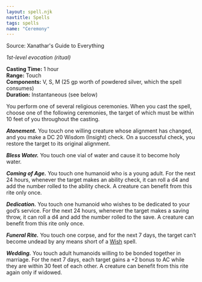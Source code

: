 ```yaml
---
layout: spell.njk
navtitle: Spells
tags: spells
name: "Ceremony"
---
```

Source: Xanathar's Guide to Everything

_1st-level evocation (ritual)_

**Casting Time:** 1 hour  
**Range:** Touch  
**Components:** V, S, M (25 gp worth of powdered silver, which the spell consumes)  
**Duration:** Instantaneous (see below)

You perform one of several religious ceremonies. When you cast the spell, choose one of the following ceremonies, the target of which must be within 10 feet of you throughout the casting.

**_Atonement._** You touch one willing creature whose alignment has changed, and you make a DC 20 Wisdom (Insight) check. On a successful check, you restore the target to its original alignment.

**_Bless Water._** You touch one vial of water and cause it to become holy water.

**_Coming of Age._** You touch one humanoid who is a young adult. For the next 24 hours, whenever the target makes an ability check, it can roll a d4 and add the number rolled to the ability check. A creature can benefit from this rite only once.

**_Dedication._** You touch one humanoid who wishes to be dedicated to your god’s service. For the next 24 hours, whenever the target makes a saving throw, it can roll a d4 and add the number rolled to the save. A creature can benefit from this rite only once.

**_Funeral Rite._** You touch one corpse, and for the next 7 days, the target can’t become undead by any means short of a <a href="{{ '/spells/Wish' | url }}">Wish</a> spell.

**_Wedding._** You touch adult humanoids willing to be bonded together in marriage. For the next 7 days, each target gains a +2 bonus to AC while they are within 30 feet of each other. A creature can benefit from this rite again only if widowed.